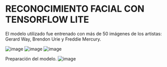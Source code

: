 # RECONOCIMIENTO FACIAL CON TENSORFLOW LITE
El modelo utilizado fue entrenado con más de 50 imágenes de los artistas: Gerard Way, Brendon Urie y Freddie Mercury.

![image](https://github.com/Hecmi/Reconocimiento_Facial_TensorFlowLite/assets/120283562/ba1f3fee-2e05-4826-ac11-65a3eb0c2955)
![image](https://github.com/Hecmi/Reconocimiento_Facial_TensorFlowLite/assets/120283562/a275c645-c481-43d9-8d2e-399e706921eb)
![image](https://github.com/Hecmi/Reconocimiento_Facial_TensorFlowLite/assets/120283562/1032d425-a598-4989-8c8c-ea26e40a481d)

Preparación del modelo.
![image](https://github.com/Hecmi/Reconocimiento_Facial_TensorFlowLite/assets/120283562/7b8e2317-e160-4fe1-a560-49daee6015fe)

